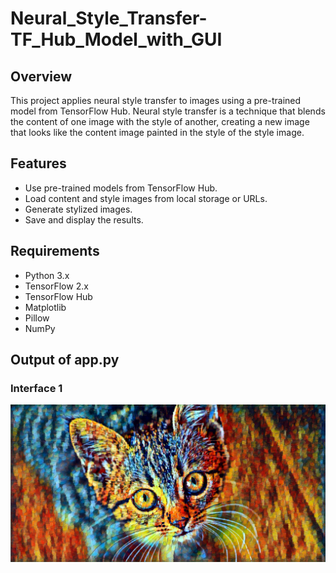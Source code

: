 # Neural_Style_Transfer-TF_Hub_Model_with_GUI

## Overview

This project applies neural style transfer to images using a pre-trained model from TensorFlow Hub. Neural style transfer is a technique that blends the content of one image with the style of another, creating a new image that looks like the content image painted in the style of the style image.

## Features

- Use pre-trained models from TensorFlow Hub.
- Load content and style images from local storage or URLs.
- Generate stylized images.
- Save and display the results.

## Requirements

- Python 3.x
- TensorFlow 2.x
- TensorFlow Hub
- Matplotlib
- Pillow
- NumPy

## Output of app.py

### Interface 1
![output(1)](https://github.com/Pooja12312/Neural_Style_Transfer-TF_Hub_Model_with_GUI/blob/main/Images/rain_princess-cat.png)
